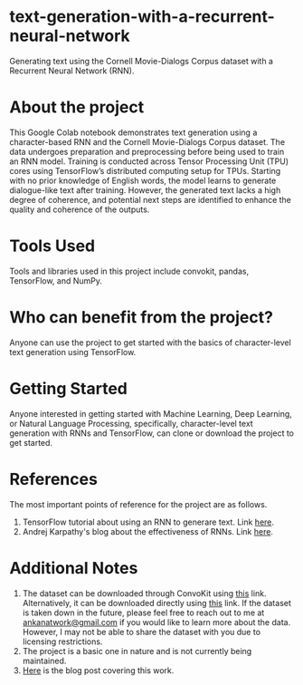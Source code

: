 # text-generation-with-a-recurrent-neural-network
Generating text using the Cornell Movie-Dialogs Corpus dataset with a Recurrent Neural Network (RNN).

# About the project
This Google Colab notebook demonstrates text generation using a character-based RNN and the Cornell Movie-Dialogs Corpus dataset. The data undergoes preparation and preprocessing before being used to train an RNN model. Training is conducted across Tensor Processing Unit (TPU) cores using TensorFlow’s distributed computing setup for TPUs. Starting with no prior knowledge of English words, the model learns to generate dialogue-like text after training. However, the generated text lacks a high degree of coherence, and potential next steps are identified to enhance the quality and coherence of the outputs.

# Tools Used
Tools and libraries used in this project include convokit, pandas, TensorFlow, and NumPy.

# Who can benefit from the project?
Anyone can use the project to get started with the basics of character-level text generation using TensorFlow.

# Getting Started
Anyone interested in getting started with Machine Learning, Deep Learning, or Natural Language Processing, specifically, character-level text generation with RNNs and TensorFlow, can clone or download the project to get started.

# References
The most important points of reference for the project are as follows.
1. TensorFlow tutorial about using an RNN to generare text. Link [here](https://www.tensorflow.org/text/tutorials/text_generation).
2. Andrej Karpathy's blog about the effectiveness of RNNs. Link [here](https://karpathy.github.io/2015/05/21/rnn-effectiveness/).

# Additional Notes
1. The dataset can be downloaded through ConvoKit using [this](https://convokit.cornell.edu/documentation/movie.html) link. Alternatively, it can be downloaded directly using [this](https://www.cs.cornell.edu/~cristian/Chameleons_in_imagined_conversations.html) link. If the dataset is taken down in the future, please feel free to reach out to me at ankanatwork@gmail.com if you would like to learn more about the data. However, I may not be able to share the dataset with you due to licensing restrictions.
2. The project is a basic one in nature and is not currently being maintained.
3. [Here](https://researchguy.in/text-generation-with-a-recurrent-neural-network-using-tensorflow/) is the blog post covering this work.

